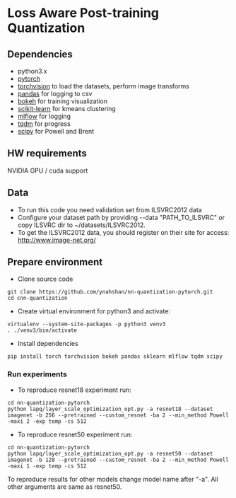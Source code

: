 # Loss Aware Post-training Quantization

## Dependencies
- python3.x
- [pytorch](<http://www.pytorch.org>)
- [torchvision](<https://github.com/pytorch/vision>) to load the datasets, perform image transforms
- [pandas](<http://pandas.pydata.org/>) for logging to csv
- [bokeh](<http://bokeh.pydata.org>) for training visualization
- [scikit-learn](https://scikit-learn.org) for kmeans clustering
- [mlflow](https://mlflow.org/) for logging
- [tqdm](https://tqdm.github.io/) for progress
- [scipy](https://scipy.org/) for Powell and Brent


## HW requirements
NVIDIA GPU / cuda support

## Data
- To run this code you need validation set from ILSVRC2012 data
- Configure your dataset path by providing --data "PATH_TO_ILSVRC" or copy ILSVRC dir to ~/datasets/ILSVRC2012.
- To get the ILSVRC2012 data, you should register on their site for access: <http://www.image-net.org/>

## Prepare environment
- Clone source code
```
git clone https://github.com/ynahshan/nn-quantization-pytorch.git
cd cnn-quantization
```
- Create virtual environment for python3 and activate:
```
virtualenv --system-site-packages -p python3 venv3
. ./venv3/bin/activate
```
- Install dependencies
```
pip install torch torchvision bokeh pandas sklearn mlflow tqdm scipy
```

### Run experiments
- To reproduce resnet18 experiment run:
```
cd nn-quantization-pytorch
python lapq/layer_scale_optimization_opt.py -a resnet18 --dataset imagenet -b 256 --pretrained --custom_resnet -ba 2 --min_method Powell -maxi 2 -exp temp -cs 512
```

- To reproduce resnet50 experiment run:
```
cd nn-quantization-pytorch
python lapq/layer_scale_optimization_opt.py -a resnet50 --dataset imagenet -b 128 --pretrained --custom_resnet -ba 2 --min_method Powell -maxi 1 -exp temp -cs 512
```

To reproduce results for other models change model name after "-a". All other arguments are same as resnet50.
